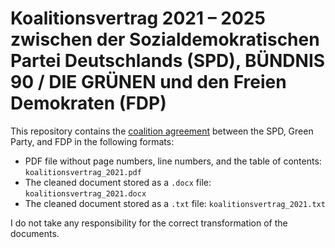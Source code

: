 # Koalitionsvertrag 2021 – 2025 zwischen der Sozialdemokratischen Partei Deutschlands (SPD), BÜNDNIS 90 / DIE GRÜNEN und den Freien Demokraten (FDP)

This repository contains the [coalition agreement](https://www.welt.de/bin/Koalitionsvertrag%202021-2025.pdf_bn-235257672.pdf) between the SPD, Green Party, and FDP in the following formats:

- PDF file without page numbers, line numbers, and the table of contents: `koalitionsvertrag_2021.pdf`
- The cleaned document stored as a `.docx` file: `koalitionsvertrag_2021.docx`
- The cleaned document stored as a `.txt` file: `koalitionsvertrag_2021.txt`

I do not take any responsibility for the correct transformation of the documents. 
